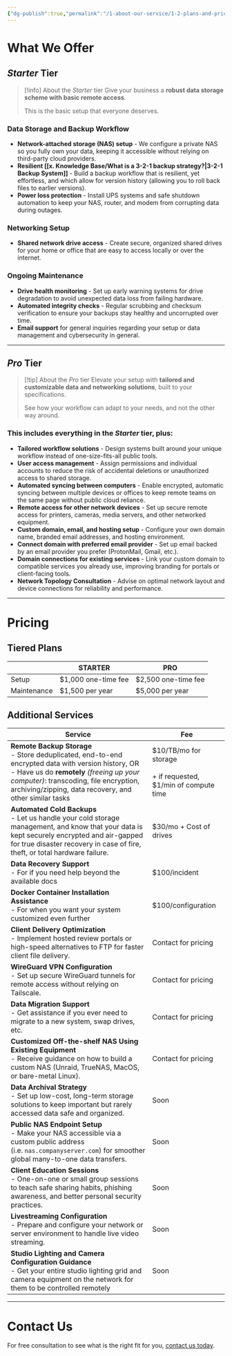 ```yaml
---
{"dg-publish":true,"permalink":"/1-about-our-service/1-2-plans-and-pricing/"}
---
```


# What We Offer

## *Starter* Tier

> [!info] About the *Starter* tier
> Give your business a **robust data storage scheme with basic remote access**.
> 
> This is the basic setup that everyone deserves.

### Data Storage and Backup Workflow

- **Network-attached storage (NAS) setup** - We configure a private NAS so you fully own your data, keeping it accessible without relying on third-party cloud providers.
- **Resilient [[x. Knowledge Base/What is a 3-2-1 backup strategy?\|3-2-1 Backup System]]** - Build a backup workflow that is resilient, yet effortless, and which allow for version history (allowing you to roll back files to earlier versions).
- **Power loss protection** - Install UPS systems and safe shutdown automation to keep your NAS, router, and modem from corrupting data during outages.

### Networking Setup

- **Shared network drive access** - Create secure, organized shared drives for your home or office that are easy to access locally or over the internet.

### Ongoing Maintenance

- **Drive health monitoring** - Set up early warning systems for drive degradation to avoid unexpected data loss from failing hardware.
- **Automated integrity checks** - Regular scrubbing and checksum verification to ensure your backups stay healthy and uncorrupted over time.
- **Email support** for general inquiries regarding your setup or data management and cybersecurity in general.

---
## *Pro* Tier

> [!tip] About the *Pro* tier
> Elevate your setup with **tailored and customizable data and networking solutions**, built to your specifications.
> 
> See how your workflow can adapt to your needs, and not the other way around.

### This includes everything in the *Starter* tier, plus:

- **Tailored workflow solutions** - Design systems built around your unique workflow instead of one-size-fits-all public tools.
- **User access management** - Assign permissions and individual accounts to reduce the risk of accidental deletions or unauthorized access to shared storage.
- **Automated syncing between computers** - Enable encrypted, automatic syncing between multiple devices or offices to keep remote teams on the same page without public cloud reliance.
- **Remote access for other network devices** - Set up secure remote access for printers, cameras, media servers, and other networked equipment.
- **Custom domain, email, and hosting setup** - Configure your own domain name, branded email addresses, and hosting environment.
- **Connect domain with preferred email provider** - Set up email backed by an email provider you prefer (ProtonMail, Gmail, etc.).
- **Domain connections for existing services** - Link your custom domain to compatible services you already use, improving branding for portals or client-facing tools.
- **Network Topology Consultation** - Advise on optimal network layout and device connections for reliability and performance.

---
# Pricing

## Tiered Plans

|             | **STARTER**         | **PRO**             |
| ----------- | ------------------- | ------------------- |
| Setup       | $1,000 one-time fee | $2,500 one-time fee |
| Maintenance | $1,500 per year     | $5,000 per year     |

## Additional Services

| Service                                                                                                                                                                                                                                                      | Fee                                                                     |
| ------------------------------------------------------------------------------------------------------------------------------------------------------------------------------------------------------------------------------------------------------------ | ----------------------------------------------------------------------- |
| **Remote Backup Storage**  <br>- Store deduplicated, end-to-end encrypted data with version history, OR  <br>- Have us do **remotely** *(freeing up your computer)*: transcoding, file encryption, archiving/zipping, data recovery, and other similar tasks | $10/TB/mo for storage  <br>  <br>+ if requested, $1/min of compute time |
| **Automated Cold Backups**  <br>- Let us handle your cold storage management, and know that your data is kept securely encrypted and air-gapped for true disaster recovery in case of fire, theft, or total hardware failure.                                | $30/mo + Cost of drives                                                 |
| **Data Recovery Support**  <br>- For if you need help beyond the available docs                                                                                                                                                                              | $100/incident                                                           |
| **Docker Container Installation Assistance**  <br>- For when you want your system customized even further                                                                                                                                                    | $100/configuration                                                      |
| **Client Delivery Optimization**<br>- Implement hosted review portals or high-speed alternatives to FTP for faster client file delivery.                                                                                                                     | Contact for pricing                                                     |
| **WireGuard VPN Configuration**<br>- Set up secure WireGuard tunnels for remote access without relying on Tailscale.                                                                                                                                         | Contact for pricing                                                     |
| **Data Migration Support**<br>- Get assistance if you ever need to migrate to a new system, swap drives, etc.                                                                                                                                                | Contact for pricing                                                     |
| **Customized Off-the-shelf NAS Using Existing Equipment**<br>- Receive guidance on how to build a custom NAS (Unraid, TrueNAS, MacOS, or bare-metal Linux).                                                                                                  | Contact for pricing                                                     |
| **Data Archival Strategy**<br>- Set up low-cost, long-term storage solutions to keep important but rarely accessed data safe and organized.                                                                                                                  | Soon                                                                    |
| **Public NAS Endpoint Setup**<br>- Make your NAS accessible via a custom public address (i.e. `nas.companyserver.com`) for smoother global many-to-one data transfers.                                                                                       | Soon                                                                    |
| **Client Education Sessions**<br>- One-on-one or small group sessions to teach safe sharing habits, phishing awareness, and better personal security practices.                                                                                              | Soon                                                                    |
| **Livestreaming Configuration**<br>- Prepare and configure your network or server environment to handle live video streaming.                                                                                                                                | Soon                                                                    |
| **Studio Lighting and Camera Configuration Guidance**<br>- Get your entire studio lighting grid and camera equipment on the network for them to be controlled remotely                                                                                       | Soon                                                                    |

---
# Contact Us

For free consultation to see what is the right fit for you, [contact us today](mailto:contact@strayframes.com).